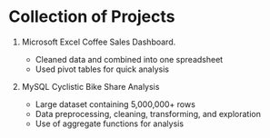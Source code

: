 # Collection of Projects

1. Microsoft Excel Coffee Sales Dashboard.
   - Cleaned data and combined into one spreadsheet
   - Used pivot tables for quick analysis
     
2. MySQL Cyclistic Bike Share Analysis
   - Large dataset containing 5,000,000+ rows
   - Data preprocessing, cleaning, transforming, and exploration
   - Use of aggregate functions for analysis
   

